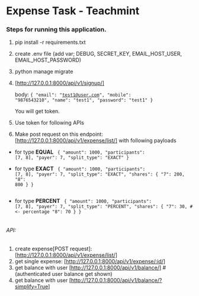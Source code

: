 # Expense Task - Teachmint


### Steps for running this application. 
1. pip install -r requirements.txt

2. create .env file (add var; DEBUG, SECRET_KEY, EMAIL_HOST_USER, EMAIL_HOST_PASSWORD)

3. python manage migrate

4. [http://127.0.0.1:8000/api/v1/signup/] 

    body:  <code>{
        "email": "test1@user.com",
        "mobile": "9876543210",
        "name": "test1",
        "password": "test1"
    }</code>

    You will get token.

5. Use token for following APIs

6. Make post request on this endpoint: [http://127.0.0.1:8000/api/v1/expense/list/] with following payloads 

-  for type <b>EQUAL</b>
    <code>
    {
        "amount": 1000,
        "participants": [7, 8],
        "payer": 7,
        "split_type": "EXACT"
    }
    </code>

-  for type <b>EXACT</b>
    <code>
    {
        "amount": 1000,
        "participants": [7, 8],
        "payer": 7,
        "split_type": "EXACT",
        "shares": {
            "7": 200,
            "8": 800
        }
    }   
    </code>

-  for type <b>PERCENT</b>
    <code>
    {
        "amount": 1000,
        "participants": [7, 8],
        "payer": 7,
        "split_type": "PERCENT",
        "shares": {
            "7": 30, # <- percentage
            "8": 70
        }
    }   
    </code>

###### API:
1. create expense[POST request]: [http://127.0.0.1:8000/api/v1/expense/list/]
1. get single expense: [http://127.0.0.1:8000/api/v1/expense/:id/]
2. get balance with user [http://127.0.0.1:8000/api/v1/balance/] # (authenticated user balance get shown)
3. get balance with user [http://127.0.0.1:8000/api/v1/balance/?simplify=True]

<!-- # Features/Requirements:
1. User: Each user should have a userId, name, email, mobile number.
2. Expense: Could either be EQUAL, EXACT or PERCENT
3. Users can add any amount, select any type of expense and split with any of the
   available users.
4. The percent and amount provided could have decimals upto two decimal places.
5. In case of percent, you need to verify if the total sum of percentage shares is 100 or not.
6. In case of exact, you need to verify if the total sum of shares is equal to the total amount
   or not.
7. The application should have a capability to show expenses for a single user as well as
   balances for everyone.
8. When asked to show balances, the application should show balances of a user with all
   the users where there is a non-zero balance.
9. The amount should be rounded off to two decimal places. Say if User1 paid 100 and
   amount is split equally among 3 people. Assign 33.34 to first person and 33.33 to
   others.
10. There should be an option to simplify expenses. When simplify expenses is turned on
    (is true), the balances should get simplified. Ex: ‘User1 owes 250 to User2 and User2
    owes 200 to User3’ should simplify to ‘User1 owes 50 to User2 and 200 to User3’.
11. When a new expense is added, each participant in that expense should get an
    email telling them that they have been added to an expense, the total amount they
    owe for that expense. This email should be sent asynchronously (non-blocking)
    so that the API call doesn't get blocked.
    And create a scheduled job that will send an email every week to users. This
    email should contain the total amount of money they owe to each user.
12. Each expense can have up to 1000 participants and the maximum amount for an
    expense can go up to INR 1,00,00,000/- -->
